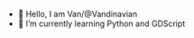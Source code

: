 - 👋 Hello, I am Van/@Vandinavian
- 🌱 I’m currently learning Python and GDScript


<!---
Vandinavian/Vandinavian is a ✨ special ✨ repository because its `README.md` (this file) appears on your GitHub profile.
You can click the Preview link to take a look at your changes.

- 👀 I’m interested in ...
- 📫 How to reach me ...
- 💞️ I’m looking to collaborate on ...
--->
